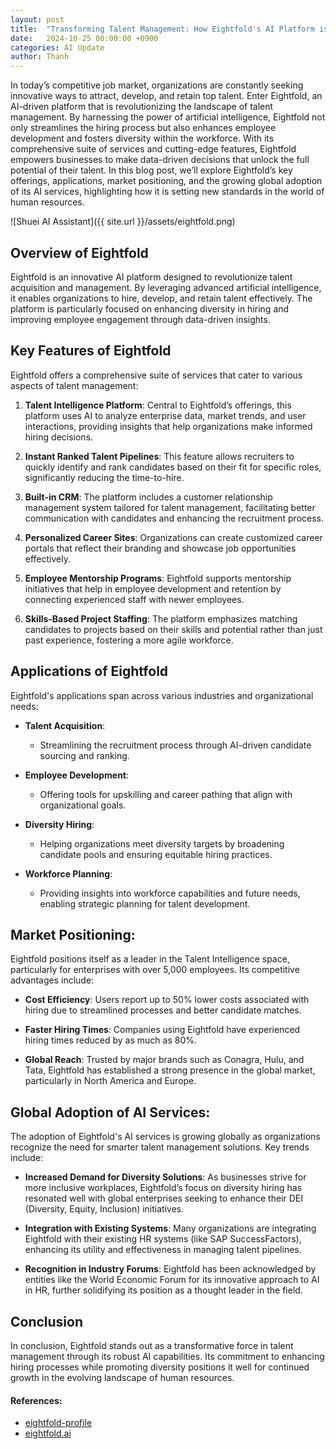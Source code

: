```yaml
---
layout: post
title:  "Transforming Talent Management: How Eightfold's AI Platform is Redefining Hiring and Development"
date:   2024-10-25 00:00:00 +0900
categories: AI Update
author: Thanh
---
```


In today’s competitive job market, organizations are constantly seeking innovative ways to attract, develop, and retain top talent. Enter Eightfold, an AI-driven platform that is revolutionizing the landscape of talent management. By harnessing the power of artificial intelligence, Eightfold not only streamlines the hiring process but also enhances employee development and fosters diversity within the workforce. With its comprehensive suite of services and cutting-edge features, Eightfold empowers businesses to make data-driven decisions that unlock the full potential of their talent. In this blog post, we’ll explore Eightfold’s key offerings, applications, market positioning, and the growing global adoption of its AI services, highlighting how it is setting new standards in the world of human resources.

![Shuei AI Assistant]({{ site.url }}/assets/eightfold.png)

## **Overview of Eightfold**

Eightfold is an innovative AI platform designed to revolutionize talent acquisition and management. By leveraging advanced artificial intelligence, it enables organizations to hire, develop, and retain talent effectively. The platform is particularly focused on enhancing diversity in hiring and improving employee engagement through data-driven insights.


## **Key Features of Eightfold**

Eightfold offers a comprehensive suite of services that cater to various aspects of talent management:

1. **Talent Intelligence Platform**: Central to Eightfold’s offerings, this platform uses AI to analyze enterprise data, market trends, and user interactions, providing insights that help organizations make informed hiring decisions.


2. **Instant Ranked Talent Pipelines**: This feature allows recruiters to quickly identify and rank candidates based on their fit for specific roles, significantly reducing the time-to-hire.

3. **Built-in CRM**: The platform includes a customer relationship management system tailored for talent management, facilitating better communication with candidates and enhancing the recruitment process.

4. **Personalized Career Sites**: Organizations can create customized career portals that reflect their branding and showcase job opportunities effectively.

5. **Employee Mentorship Programs**: Eightfold supports mentorship initiatives that help in employee development and retention by connecting experienced staff with newer employees.

6. **Skills-Based Project Staffing**: The platform emphasizes matching candidates to projects based on their skills and potential rather than just past experience, fostering a more agile workforce.


## **Applications of Eightfold**

Eightfold's applications span across various industries and organizational needs:

- **Talent Acquisition**: 

    - Streamlining the recruitment process through AI-driven candidate sourcing and ranking.


- **Employee Development**: 

    - Offering tools for upskilling and career pathing that align with organizational goals.


- **Diversity Hiring**:

    - Helping organizations meet diversity targets by broadening candidate pools and ensuring equitable hiring practices.

- **Workforce Planning**:

    - Providing insights into workforce capabilities and future needs, enabling strategic planning for talent development.


## **Market Positioning**:

Eightfold positions itself as a leader in the Talent Intelligence space, particularly for enterprises with over 5,000 employees. Its competitive advantages include:

- **Cost Efficiency**: Users report up to 50% lower costs associated with hiring due to streamlined processes and better candidate matches.

- **Faster Hiring Times**: Companies using Eightfold have experienced hiring times reduced by as much as 80%.

- **Global Reach**: Trusted by major brands such as Conagra, Hulu, and Tata, Eightfold has established a strong presence in the global market, particularly in North America and Europe.

## **Global Adoption of AI Services**:

The adoption of Eightfold's AI services is growing globally as organizations recognize the need for smarter talent management solutions. Key trends include:

- **Increased Demand for Diversity Solutions**: As businesses strive for more inclusive workplaces, Eightfold’s focus on diversity hiring has resonated well with global enterprises seeking to enhance their DEI (Diversity, Equity, Inclusion) initiatives.

- **Integration with Existing Systems**: Many organizations are integrating Eightfold with their existing HR systems (like SAP SuccessFactors), enhancing its utility and effectiveness in managing talent pipelines.

- **Recognition in Industry Forums**: Eightfold has been acknowledged by entities like the World Economic Forum for its innovative approach to AI in HR, further solidifying its position as a thought leader in the field.

## Conclusion

In conclusion, Eightfold stands out as a transformative force in talent management through its robust AI capabilities. Its commitment to enhancing hiring processes while promoting diversity positions it well for continued growth in the evolving landscape of human resources.


#### References:
- [eightfold-profile](https://www.softwareadvice.com/hr/eightfold-profile/)
- [eightfold.ai](https://eightfold.ai/blog/)
